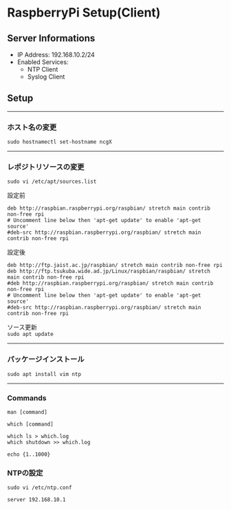 # RaspberryPi Setup(Client)
## Server Informations
- IP Address: 192.168.10.2/24
- Enabled Services:
  * NTP Client
  * Syslog Client
  
## Setup
---
### ホスト名の変更  
`sudo hostnamectl set-hostname ncgX`

---
### レポジトリソースの変更  
`sudo vi /etc/apt/sources.list`

設定前
```bash:設定前
deb http://raspbian.raspberrypi.org/raspbian/ stretch main contrib non-free rpi
# Uncomment line below then 'apt-get update' to enable 'apt-get source'
#deb-src http://raspbian.raspberrypi.org/raspbian/ stretch main contrib non-free rpi
```

設定後
```bash:設定後
deb http://ftp.jaist.ac.jp/raspbian/ stretch main contrib non-free rpi
deb http://ftp.tsukuba.wide.ad.jp/Linux/raspbian/raspbian/ stretch main contrib non-free rpi
#deb http://raspbian.raspberrypi.org/raspbian/ stretch main contrib non-free rpi
# Uncomment line below then 'apt-get update' to enable 'apt-get source'
#deb-src http://raspbian.raspberrypi.org/raspbian/ stretch main contrib non-free rpi
```

ソース更新  
`sudo apt update`

---
### パッケージインストール  
`sudo apt install vim ntp`

---
### Commands
`man [command]`

`which [command]`

`which ls > which.log`  
`which shutdown >> which.log`

`echo {1..1000}`


### NTPの設定
`sudo vi /etc/ntp.conf`

```bash: 設定後
server 192.168.10.1
```

